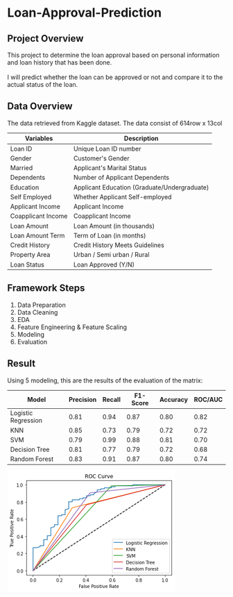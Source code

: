 # Loan-Approval-Prediction

## Project Overview
This project to determine the loan approval based on personal information and loan history that has been done.
<br><br>
I will predict whether the loan can be approved or not and compare it to the actual status of the loan.

## Data Overview
The data retrieved from Kaggle dataset. The data consist of 614row x 13col

| Variables          | Description                                  |
|--------------------|----------------------------------------------|
| Loan ID            | Unique Loan ID number                        |
| Gender             | Customer's Gender                            |
| Married            | Applicant's Marital Status                   |
| Dependents         | Number of Applicant Dependents               |
| Education          | Applicant Education (Graduate/Undergraduate) |
| Self Employed      | Whether Applicant Self-employed              |
| Applicant Income   | Applicant Income                             |
| Coapplicant Income | Coapplicant Income                           |
| Loan Amount        | Loan Amount (in thousands)                   |
| Loan Amount Term   | Term of Loan (in months)                     |
| Credit History     | Credit History Meets Guidelines              |
| Property Area      | Urban / Semi urban / Rural                   |
| Loan Status        | Loan Approved (Y/N)                          |

## Framework Steps
1. Data Preparation
2. Data Cleaning
3. EDA
4. Feature Engineering & Feature Scaling
5. Modeling
6. Evaluation

## Result
Using 5 modeling, this are the results of the evaluation of the matrix:

| Model               | Precision | Recall | F1-Score | Accuracy | ROC/AUC |
|---------------------|-----------|--------|----------|----------|---------|
| Logistic Regression | 0.81      | 0.94   | 0.87     | 0.80     | 0.82    |
| KNN                 | 0.85      | 0.73   | 0.79     | 0.72     | 0.72    |
| SVM                 | 0.79      | 0.99   | 0.88     | 0.81     | 0.70    |
| Decision Tree       | 0.81      | 0.77   | 0.79     | 0.72     | 0.68    |
| Random Forest       | 0.83      | 0.91   | 0.87     | 0.80     | 0.74    |

![ROC Curve](ROC_curve.png)
